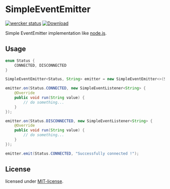 # SimpleEventEmitter
[![wercker status](https://app.wercker.com/status/d139811b49537595026bd8eeb9b92694/s/master "wercker status")](https://app.wercker.com/project/bykey/d139811b49537595026bd8eeb9b92694)
[![Download](https://api.bintray.com/packages/izumin5210/maven/SimpleEventEmitter/images/download.svg)](https://bintray.com/izumin5210/maven/SimpleEventEmitter/_latestVersion)

Simple EventEmitter implementation like [node.js](//nodejs.org/api/events.html).

## Usage

```java
enum Status {
    CONNECTED, DISCONNECTED
}

SimpleEventEmitter<Status, String> emitter = new SimpleEventEmitter<>(Status.class);

emitter.on(Status.CONNECTED, new SimpleEventListener<String> {
    @Override
    public void run(String value) {
        // do something...
    }
});

emitter.on(Status.DISCONNECTED, new SimpleEventListener<String> {
    @Override
    public void run(String value) {
        // do something...
    }
});

emitter.emit(Status.CONNECTED, "Successfully connected !");
```

## License
licensed under [MIT-license](//izumin.mit-license.org/2015).